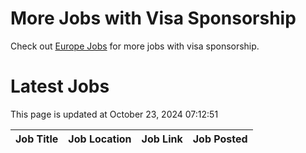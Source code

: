 # More Jobs with Visa Sponsorship

Check out [Europe Jobs](https://github.com/sureshparimi/europejobs#latest-jobs) for more jobs with visa sponsorship.

# Latest Jobs

This page is updated at October 23, 2024 07:12:51

| Job Title | Job Location | Job Link | Job Posted |
| --- | --- | --- | --- |
